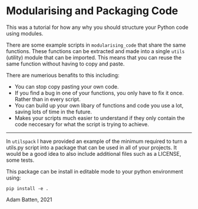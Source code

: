 # Modularising and Packaging Code

This was a tutorial for how any why you should structure your Python code
using modules. 

There are some example scripts in `modularising_code` that share the same functions.
These functions can be extracted and made into a single `utils` (utility) module that
can be imported. This means that you can reuse the same function without having to copy and paste.

There are numerious benafits to this including:
- You can stop copy pasting your own code.
- If you find a bug in one of your functions, you only have to fix it once. Rather than in every script.
- You can build up your own libary of functions and code you use a lot, saving lots of time in the future.
- Makes your scripts much easier to understand if they only contain the code neccesary for what the script is trying to achieve.

---


In `utilspack` I have provided an example of the minimum required to turn a utils.py script into a package
that can be used in all of your projects. It would be a good idea to also include additional files such as a LICENSE,
some tests.


This package can be install in editable mode to your python environment using:
```
pip install -e .
```

Adam Batten, 2021
